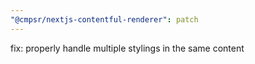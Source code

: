 ```yaml
---
"@cmpsr/nextjs-contentful-renderer": patch
---
```


fix: properly handle multiple stylings in the same content
